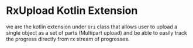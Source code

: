 # RxUpload Kotlin Extension
we are the kotlin extension under `Uri` class that allows user to upload a single object as a set of parts (Multipart upload) and be able to easily track the progress directly from rx stream of progresses.
